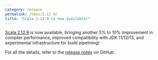 ```yaml
---
category: release
permalink: /news/2.12.9/
title: "Scala 2.12.9 is now available!"
---
```

[Scala 2.12.9](https://github.com/scala/scala/releases/tag/v2.12.9) is now available, bringing another 5% to 10% improvement in compiler performance, improved compatibility with JDK 11/12/13, and experimental infrastructure for build pipelining!

For all the details, refer to the [release notes](https://github.com/scala/scala/releases/tag/v2.12.9) on GitHub.
